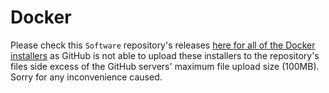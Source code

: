 # Docker

Please check this `Software` repository's releases [here for all of the Docker installers](https://github.com/GamerSoft24/Software/releases/tag/docker) as GitHub is not able to upload these installers to the repository's files side excess of the GitHub servers' maximum file upload size (100MB). Sorry for any inconvenience caused.
